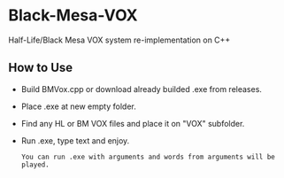 # Black-Mesa-VOX
Half-Life/Black Mesa VOX system re-implementation on C++

## How to Use
- Build BMVox.cpp or download already builded .exe from releases.
- Place .exe at new empty folder.
- Find any HL or BM VOX files and place it on "VOX" subfolder.
- Run .exe, type text and enjoy.
      
      You can run .exe with arguments and words from arguments will be played.
